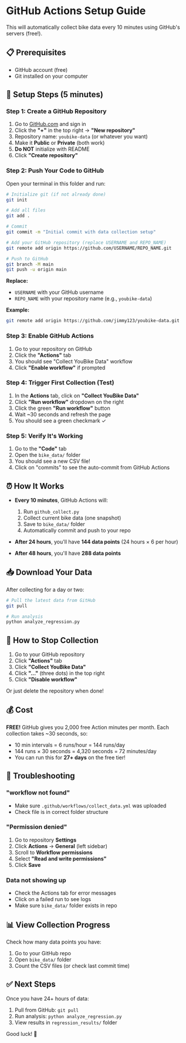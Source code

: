 # GitHub Actions Setup Guide

This will automatically collect bike data every 10 minutes using GitHub's servers (free!).

## 📋 Prerequisites

- GitHub account (free)
- Git installed on your computer

## 🚀 Setup Steps (5 minutes)

### Step 1: Create a GitHub Repository

1. Go to [GitHub.com](https://github.com) and sign in
2. Click the **"+"** in the top right → **"New repository"**
3. Repository name: `youbike-data` (or whatever you want)
4. Make it **Public** or **Private** (both work)
5. **Do NOT** initialize with README
6. Click **"Create repository"**

### Step 2: Push Your Code to GitHub

Open your terminal in this folder and run:

```bash
# Initialize git (if not already done)
git init

# Add all files
git add .

# Commit
git commit -m "Initial commit with data collection setup"

# Add your GitHub repository (replace USERNAME and REPO_NAME)
git remote add origin https://github.com/USERNAME/REPO_NAME.git

# Push to GitHub
git branch -M main
git push -u origin main
```

**Replace:**
- `USERNAME` with your GitHub username
- `REPO_NAME` with your repository name (e.g., `youbike-data`)

**Example:**
```bash
git remote add origin https://github.com/jimmy123/youbike-data.git
```

### Step 3: Enable GitHub Actions

1. Go to your repository on GitHub
2. Click the **"Actions"** tab
3. You should see "Collect YouBike Data" workflow
4. Click **"Enable workflow"** if prompted

### Step 4: Trigger First Collection (Test)

1. In the **Actions** tab, click on **"Collect YouBike Data"**
2. Click **"Run workflow"** dropdown on the right
3. Click the green **"Run workflow"** button
4. Wait ~30 seconds and refresh the page
5. You should see a green checkmark ✓

### Step 5: Verify It's Working

1. Go to the **"Code"** tab
2. Open the `bike_data/` folder
3. You should see a new CSV file!
4. Click on "commits" to see the auto-commit from GitHub Actions

## ⏰ How It Works

- **Every 10 minutes**, GitHub Actions will:
  1. Run `github_collect.py`
  2. Collect current bike data (one snapshot)
  3. Save to `bike_data/` folder
  4. Automatically commit and push to your repo

- **After 24 hours**, you'll have **144 data points** (24 hours × 6 per hour)
- **After 48 hours**, you'll have **288 data points**

## 📥 Download Your Data

After collecting for a day or two:

```bash
# Pull the latest data from GitHub
git pull

# Run analysis
python analyze_regression.py
```

## 🛑 How to Stop Collection

1. Go to your GitHub repository
2. Click **"Actions"** tab
3. Click **"Collect YouBike Data"**
4. Click **"..."** (three dots) in the top right
5. Click **"Disable workflow"**

Or just delete the repository when done!

## 💰 Cost

**FREE!** GitHub gives you 2,000 free Action minutes per month. Each collection takes ~30 seconds, so:
- 10 min intervals = 6 runs/hour = 144 runs/day
- 144 runs × 30 seconds = 4,320 seconds = 72 minutes/day
- You can run this for **27+ days** on the free tier!

## 🔧 Troubleshooting

### "workflow not found"
- Make sure `.github/workflows/collect_data.yml` was uploaded
- Check file is in correct folder structure

### "Permission denied"
1. Go to repository **Settings**
2. Click **Actions** → **General** (left sidebar)
3. Scroll to **Workflow permissions**
4. Select **"Read and write permissions"**
5. Click **Save**

### Data not showing up
- Check the Actions tab for error messages
- Click on a failed run to see logs
- Make sure `bike_data/` folder exists in repo

## 📊 View Collection Progress

Check how many data points you have:
1. Go to your GitHub repo
2. Open `bike_data/` folder
3. Count the CSV files (or check last commit time)

## ✅ Next Steps

Once you have 24+ hours of data:
1. Pull from GitHub: `git pull`
2. Run analysis: `python analyze_regression.py`
3. View results in `regression_results/` folder

Good luck! 🚀

